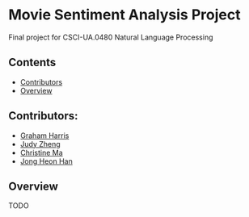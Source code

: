 # Movie Sentiment Analysis Project

Final project for CSCI-UA.0480 Natural Language Processing

## Contents

* [Contributors](#contributors)
* [Overview](#overview)

## Contributors:
* [Graham Harris](https://github.com/gwharris)
* [Judy Zheng](https://github.com/IamJudyZ)
* [Christine Ma](https://github.com/cm4927)
* [Jong Heon Han](https://github.com/hjh527)

## Overview
TODO
